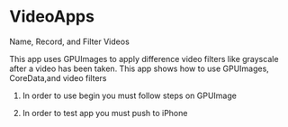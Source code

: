 VideoApps
=========
Name, Record, and Filter Videos

This app uses GPUImages to apply difference video filters like grayscale after a video has been taken. This app shows how to use GPUImages, CoreData,and video filters

1) In order to use begin you must follow steps on GPUImage

2) In order to test app you must push to iPhone
